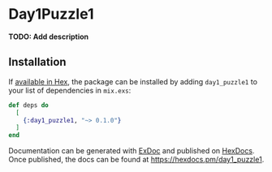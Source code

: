 # Day1Puzzle1

**TODO: Add description**

## Installation

If [available in Hex](https://hex.pm/docs/publish), the package can be installed
by adding `day1_puzzle1` to your list of dependencies in `mix.exs`:

```elixir
def deps do
  [
    {:day1_puzzle1, "~> 0.1.0"}
  ]
end
```

Documentation can be generated with [ExDoc](https://github.com/elixir-lang/ex_doc)
and published on [HexDocs](https://hexdocs.pm). Once published, the docs can
be found at <https://hexdocs.pm/day1_puzzle1>.

